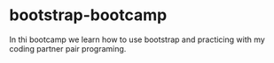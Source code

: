 # bootstrap-bootcamp
In thi bootcamp we learn how to use bootstrap and practicing with my coding partner pair programing.
